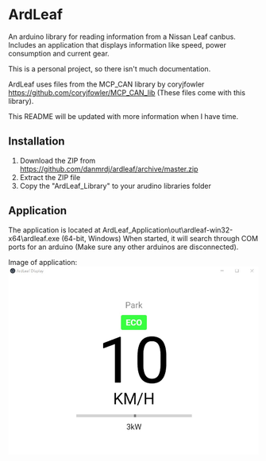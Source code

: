 # ArdLeaf
An arduino library for reading information from a Nissan Leaf canbus.
Includes an application that displays information like speed, power consumption and current gear.

This is a personal project, so there isn't much documentation.

ArdLeaf uses files from the MCP_CAN library by coryjfowler https://github.com/coryjfowler/MCP_CAN_lib 
(These files come with this library).

This README will be updated with more information when I have time.

## Installation
1. Download the ZIP from https://github.com/danmrdj/ardleaf/archive/master.zip
2. Extract the ZIP file
3. Copy the "ArdLeaf_Library" to your arudino libraries folder

## Application
The application is located at ArdLeaf_Application\out\ardleaf-win32-x64\ardleaf.exe (64-bit, Windows)
When started, it will search through COM ports for an arduino (Make sure any other arduinos are disconnected).

Image of application:
![Image of application](Images/application.jpg)